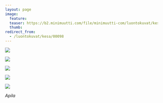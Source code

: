 ```yaml
---
layout: page
image:
  feature:
  teaser: https://b2.minimuutti.com/file/minimuutti-com/luontokuvat/kes%C3%A4/9/DS35221-245px.jpg
  thumb:
redirect_from:
  - /luontokuvat/kesa/00098
---
```


![](https://b2.minimuutti.com/file/minimuutti-com/luontokuvat/kes%C3%A4/9/DS35218-800px.jpg)

![](https://b2.minimuutti.com/file/minimuutti-com/luontokuvat/kes%C3%A4/9/DS35232-800px.jpg)

![](https://b2.minimuutti.com/file/minimuutti-com/luontokuvat/kes%C3%A4/9/DS35224-800px.jpg)

![](https://b2.minimuutti.com/file/minimuutti-com/luontokuvat/kes%C3%A4/9/DS35246-800px.jpg)

![](https://b2.minimuutti.com/file/minimuutti-com/luontokuvat/kes%C3%A4/9/DS35221-800px.jpg)

*Apila*
